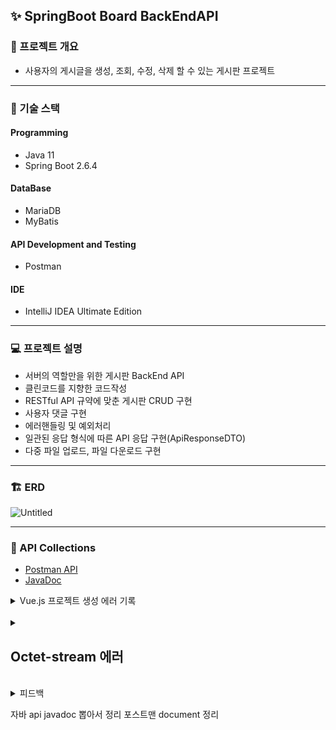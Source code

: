 ## ✨ SpringBoot Board BackEndAPI

### 💖 프로젝트 개요
- 사용자의 게시글을 생성, 조회, 수정, 삭제 할 수 있는 게시판 프로젝트

-----------
### 🔧 기술 스택
#### Programming
- Java 11
- Spring Boot 2.6.4

#### DataBase
- MariaDB
- MyBatis

#### API Development and Testing
- Postman

#### IDE
- IntelliJ IDEA Ultimate Edition


-----------
### 💻 프로젝트 설명
- 서버의 역할만을 위한 게시판 BackEnd API
- 클린코드를 지향한 코드작성
- RESTful API 규약에 맞춘 게시판 CRUD 구현
- 사용자 댓글 구현
- 에러핸들링 및 예외처리
- 일관된 응답 형식에 따른 API 응답 구현(ApiResponseDTO)
- 다중 파일 업로드, 파일 다운로드 구현


-----------
### 🏗 ERD
![Untitled](https://user-images.githubusercontent.com/97177357/227842389-eb6e06d1-f6bf-4400-9c26-ecedf5a28ae1.png)


-----------
### 💭 API Collections
- [Postman API](https://documenter.getpostman.com/view/21420226/2s93RNxuip)
- [JavaDoc](/docs/allpackages-index.html)

<details>
<summary>Vue.js 프로젝트 생성 에러 기록</summary>

Vue 설정 오류 해결
- https://araikuma.tistory.com/117

Vue 파일을 생성하면 리눅스상 소유권자가 root로 되어있음
<br/>
backend 파일들은 소유권자 내 이름으로 되어있음
<br/>
이렇게 될 경우 파일들의 소유권이 달라 read-only 파일로써 읽기전용으로만 가능
<br/>
심지어 해제 불가능 (오류 발생)
<br/>
frontend 디렉토리 하위 소유권자를 내이름으로 전부 바꿈
해결

<br/>
sudo chown -R {소유권자}:{그룹식별자} {소유권을 변경하고 싶은 디렉토리명}

<br/>
예시:
sudo chown -R mogreene:staff {소유권을 변경하고 싶은 디렉토리명}

</details>

<br/>

<details>
<summary> 

## Octet-stream 에러 
</summary>

### 에러

```
@GetMapping("/files/download/{fileNo}")
public ResponseEntity<ApiResponseDTO<Resource>> fileDown(@PathVariable("fileNo") Long fileNo) throws IOException {

    FileDTO fileDTO = fileService.downloadFile(fileNo);

    return ResponseEntity.ok().contentType(MediaType.parseMediaType("application/octet-stream"))
            .header(HttpHeaders.CONTENT_DISPOSITION, fileDTO.getContentDisposition())
            .body(ApiResponseDTO.<Resource>builder()
                    .httpStatus(HttpStatus.OK)
                    .resultCode(HttpStatus.OK.value())
                    .resultData(fileDTO.getResource())
                    .build());
}
```
Vue.js를 통해 파일을 다운로드 받으려고 하니 계속해서 
```
No converter for [class com.mogreene.board.common.api.ApiResponseDTO] with preset Content-Type 'application/octet-stream']
```
위의 WARN 이 표시가 되며 클라이언트 콘솔창엔 cors header 에러가 발생했다.

정확하게 프론트와 백 어느부분의 에러인지 알지 못하여 cors Config를 건드렸지만

역시나 CORS는 문제가 없었다.
```

//CORS 설정 모든 경로,메서드, 헤더를 허용해주고 있다.
@Override
public void addCorsMappings(CorsRegistry registry) {
    registry.addMapping("/**")
            .allowedOrigins("http://localhost:3000")
            .allowedMethods("*")
            .allowedHeaders("*")
            .maxAge(3600);
}
```
그러다 postman을 통해서 경로를 들어갔을때 다운을 받지 못하는 상황을 발견했고

에러의 원인이 서버에 있다는 것을 알게되었다.

가장 의심이 되는것은 'ApiResponseDTO' 내가 만든 공통 responseDTO다.

에러로그로 잡히기도 하고 그 전에 공통 api를 작성하기 전에는 문제없이 파일이 다운로드가 되었기 때문이다.


### 해결
```
@GetMapping("/files/download/{fileNo}")
public ResponseEntity<Resource> fileDown(@PathVariable("fileNo") Long fileNo) throws IOException {

    FileDTO fileDTO = fileService.downloadFile(fileNo);

    return ResponseEntity.ok()
            .contentType(MediaType.parseMediaType("application/octet-stream"))
            .header(HttpHeaders.CONTENT_DISPOSITION, fileDTO.getContentDisposition())
            .body(fileDTO.getResource());
}
```
공통으로 사용하고 있는 ApiResponseDTO는 HTTP 응답 '본문'에 포함될 수 있는 데이터 객체이다.

하지만 위 클래스를 바이너리 파일 형식인 'application/octet-stream'의 HTTP 응답 본문에 직렬화 할 수 없기 때문에 발생한 오류였다.

이를 해결 하기 위해 ApiResponseDTO 객체를 집어넣지 않고 Resource 그 자체를 반환하도록 하여 에러를 해결하였다.

</details>

<br/>
<details>
<summary>피드백</summary>

리스트릭트를 걸어보자

value 어노테이션 사용

validation 따로 빼서 사용해보자

vue 프론트는 어떤 이벤트에 어떤 라이프사이클을 구현했는지를 공부하는것

blob 파일전송
</details>


자바 api javadoc 뽑아서 정리
포스트맨 document 정리
